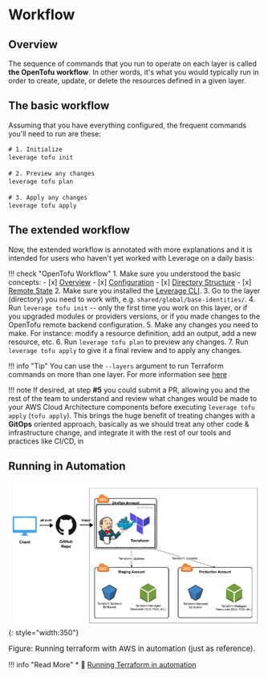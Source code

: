# Workflow

## Overview
The sequence of commands that you run to operate on each layer is called **the OpenTofu workflow**. In other words, it's what you would typically run in order to create, update, or delete the resources defined in a given layer.

## The basic workflow
Assuming that you have everything configured, the frequent commands you'll need to run are these:
```
# 1. Initialize
leverage tofu init

# 2. Preview any changes
leverage tofu plan

# 3. Apply any changes
leverage tofu apply
```

## The extended workflow
Now, the extended workflow is annotated with more explanations and it is intended for users who haven't yet worked with Leverage on a daily basis:

!!! check "OpenTofu Workflow"
    1. Make sure you understood the basic concepts:
        - [x] [Overview](overview.md)
        - [x] [Configuration](configuration.md)
        - [x] [Directory Structure](dir-structure.md)
        - [x] [Remote State](tf-state.md)
    2. Make sure you installed the [Leverage CLI](../leverage-cli/overview.md).
    3. Go to the layer (directory) you need to work with, e.g. `shared/global/base-identities/`.
    4. Run `leverage tofu init` -- only the first time you work on this layer, or if you upgraded modules or providers versions, or if you made changes to the OpenTofu remote backend configuration.
    5. Make any changes you need to make. For instance: modify a resource definition, add an output, add a new resource, etc.
    6. Run `leverage tofu plan` to preview any changes.
    7. Run `leverage tofu apply` to give it a final review and to apply any changes.

!!! info "Tip"
    You can use the `--layers` argument to run Terraform commands on more than one layer. For more information see [here](../leverage-cli/reference/tofu/layers.md)

!!! note 
    If desired, at step **#5** you could submit a PR, allowing you and the rest of the team to 
    understand and review what changes would be made to your AWS Cloud Architecture components before executing 
    `leverage tofu apply` (`tofu apply`). This brings the huge benefit of treating changes with a **GitOps** oriented 
    approach, basically as we should treat any other code & infrastructure change, and integrate it with the 
    rest of our tools and practices like CI/CD, in

## Running in Automation
![leverage-aws-terraform](/assets/images/diagrams/aws-terraform-automation.png "Terraform"){: style="width:350"}
<figcaption style="font-size:15px">Figure: Running terraform with AWS in automation (just as reference).</figcaption>

!!! info "Read More"
    * :ledger: [Running Terraform in automation](https://learn.hashicorp.com/terraform/development/running-terraform-in-automation)
